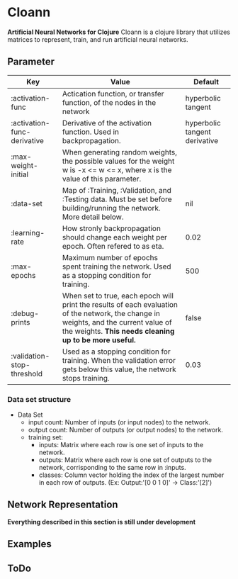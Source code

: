 # Cloann
**Artificial Neural Networks for Clojure**
Cloann is a clojure library that utilizes matrices to represent, train, and run artificial neural networks.

## Parameter
Key | Value | Default
|---|---|---|
:activation-func | Actication function, or transfer function, of the nodes in the network | hyperbolic tangent
:activation-func-derivative | Derivative of the activation function. Used in backpropagation. | hyperbolic tangent derivative
:max-weight-initial | When generating random weights, the possible values for the weight w is -x <= w <= x, where x is the value of this parameter. 
:data-set | Map of :Training, :Validation, and :Testing data. Must be set before building/running the network. More detail below.| nil
:learning-rate | How stronly backpropagation should change each weight per epoch. Often refered to as eta. | 0.02
:max-epochs | Maximum number of epochs spent training the network. Used as a stopping condition for training. | 500
:debug-prints | When set to true, each epoch will print the results of each evaluation of the network, the change in weights, and the current value of the weights. **This needs cleaning up to be more useful.** | false
:validation-stop-threshold | Used as a stopping condition for training. When the validation error gets below this value, the network stops training. | 0.03

### Data set structure
- Data Set
  - input count: Number of inputs (or input nodes) to the network.
  - output count: Number of outputs (or output nodes) to the network.
  - training set:
    - inputs: Matrix where each row is one set of inputs to the network.
    - outputs: Matrix where each row is one set of outputs to the network, corrisponding to the same row in :inputs.
    - classes: Column vector holding the index of the largest number in each row of outputs. (Ex: Output:'[0 0 1 0]' -> Class:'[2]')

## Network Representation
**Everything described in this section is still under development**

## Examples

## ToDo
